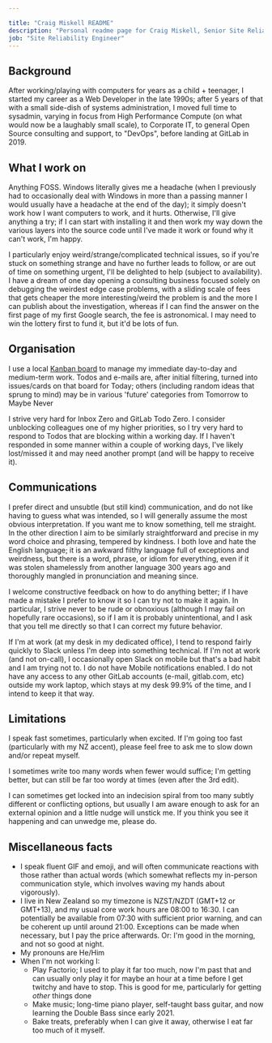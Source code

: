 ```yaml
---

title: "Craig Miskell README"
description: "Personal readme page for Craig Miskell, Senior Site Reliability Engineer, GitLab"
job: "Site Reliability Engineer"
---
```


## Background

After working/playing with computers for years as a child + teenager, I started my career as a Web Developer in the late 1990s; after 5 years of that with a small side-dish of systems administration, I moved full time to sysadmin, varying in focus from High Performance Compute (on what would now be a laughably small scale), to Corporate IT, to general Open Source consulting and support, to "DevOps", before landing at GitLab in 2019.

## What I work on

Anything FOSS.  Windows literally gives me a headache (when I previously had to occasionally deal with Windows in more than a passing manner I would usually have a headache at the end of the day); it simply doesn't work how I want computers to work, and it hurts.  Otherwise, I'll give anything a try; if I can start with installing it and then work my way down the various layers into the source code until I've made it work or found why it can't work, I'm happy.

I particularly enjoy weird/strange/complicated technical issues, so if you're stuck on something strange and have no further leads to follow, or are out of time on something urgent, I'll be delighted to help (subject to availability).  I have a dream of one day opening a consulting business focused solely on debugging the weirdest edge case problems, with a sliding scale of fees that gets cheaper the more interesting/weird the problem is and the more I can publish about the investigation, whereas if I can find the answer on the first page of my first Google search, the fee is astronomical.  I may need to win the lottery first to fund it, but it'd be lots of fun. 

## Organisation 

I use a local [Kanban board](https://greggigon.com/my-personal-kanban-2-0/) to manage my immediate day-to-day and medium-term work.  Todos and e-mails are, after initial filtering, turned into issues/cards on that board for Today; others (including random ideas that sprung to mind) may be in various 'future' categories from Tomorrow to Maybe Never 

I strive very hard for Inbox Zero and GitLab Todo Zero.  I consider unblocking colleagues one of my higher priorities, so I try very hard to respond to Todos that are blocking within a working day.  If I haven't responded in some manner within a couple of working days, I've likely lost/missed it and may need another prompt (and will be happy to receive it).

## Communications

I prefer direct and unsubtle (but still kind) communication, and do not like having to guess what was intended, so I will generally assume the most obvious interpretation.  If you want me to know something, tell me straight.  In the other direction I aim to be similarly straightforward and precise in my word choice and phrasing, tempered by kindness.  I both love and hate the English language; it is an awkward filthy language full of exceptions and weirdness, but there is a word, phrase, or idiom for everything, even if it was stolen shamelessly from another language 300 years ago and thoroughly mangled in pronunciation and meaning since.

I welcome constructive feedback on how to do anything better; if I have made a mistake I prefer to know it so I can try not to make it again.  In particular, I strive never to be rude or obnoxious (although I may fail on hopefully rare occasions), so if I am it is probably unintentional, and I ask that you tell me directly so that I can correct my future behavior.

If I'm at work (at my desk in my dedicated office), I tend to respond fairly quickly to Slack unless I'm deep into something technical.  If I'm not at work (and not on-call), I occasionally open Slack on mobile but that's a bad habit and I am trying not to.  I do not have Mobile notifications enabled.  I do not have any access to any other GitLab accounts (e-mail, gitlab.com, etc) outside my work laptop, which stays at my desk 99.9% of the time, and I intend to keep it that way.

## Limitations

I speak fast sometimes, particularly when excited.  If I'm going too fast (particularly with my NZ accent), please feel free to ask me to slow down and/or repeat myself.

I sometimes write too many words when fewer would suffice; I'm getting better, but can still be far too wordy at times (even after the 3rd edit).

I can sometimes get locked into an indecision spiral from too many subtly different or conflicting options, but usually I am aware enough to ask for an external opinion and a little nudge will unstick me.  If you think you see it happening and can unwedge me, please do.

## Miscellaneous facts

* I speak fluent GIF and emoji, and will often communicate reactions with those rather than actual words (which somewhat reflects my in-person communication style, which involves waving my hands about vigorously).
* I live in New Zealand so my timezone is NZST/NZDT (GMT+12 or GMT+13), and my usual core work hours are 08:00 to 16:30.  I can potentially be available from 07:30 with sufficient prior warning, and can be coherent up until around 21:00.  Exceptions can be made when necessary, but I pay the price afterwards.  Or: I'm good in the morning, and not so good at night. 
* My pronouns are He/Him
* When I'm not working I:
  * Play Factorio; I used to play it far too much, now I'm past that and can usually only play it for maybe an hour at a time before I get twitchy and have to stop.  This is good for me, particularly for getting *other* things done
  * Make music; long-time piano player, self-taught bass guitar, and now learning the Double Bass since early 2021.
  * Bake treats, preferably when I can give it away, otherwise I eat far too much of it myself.

